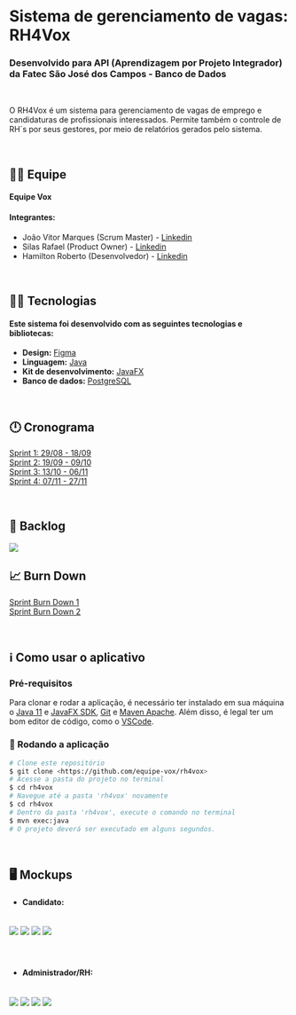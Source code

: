 # Sistema de gerenciamento de vagas: RH4Vox

### Desenvolvido para API (Aprendizagem por Projeto Integrador) da Fatec São José dos Campos - Banco de Dados

<br>

<p align="left">O RH4Vox é um sistema para gerenciamento de vagas de emprego e candidaturas de profissionais interessados. Permite também o controle de RH´s por seus gestores, por meio de relatórios gerados pelo sistema.</p>

<br>

## 🙅‍♂️ Equipe

#### **Equipe Vox**

#### **Integrantes:** 
- João Vitor Marques (Scrum Master) - [Linkedin](https://www.linkedin.com/in/joao-vitor-da-silva-marques-944b461bb/)
- Silas Rafael (Product Owner) - [Linkedin]()
- Hamilton Roberto (Desenvolvedor) - [Linkedin]()

<br>

## 👨‍💻 Tecnologias

#### Este sistema foi desenvolvido com as seguintes tecnologias e bibliotecas:

- **Design:** [Figma](https://www.figma.com/)
- **Linguagem:** [Java](https://www.java.com/pt-BR/)
- **Kit de desenvolvimento:** [JavaFX](https://openjfx.io/)
- **Banco de dados:** [PostgreSQL](https://www.postgresql.org/)

<br>

## 🕛 Cronograma

<a href="https://github.com/equipe-vox/rh4vox/tree/master/images/backlog/backlogS1.JPG">Sprint 1: 29/08 - 18/09</a><br>
<a href="https://github.com/equipe-vox/rh4vox/tree/master/images/backlog/backlogS2.JPG">Sprint 2: 19/09 - 09/10</a><br>
<a href="https://github.com/equipe-vox/rh4vox/tree/master/images/backlog/backlogS3.JPG">Sprint 3: 13/10 - 06/11</a><br>
<a href="https://github.com/equipe-vox/rh4vox/tree/master/images/backlog/backlogS4.JPG">Sprint 4: 07/11 - 27/11</a><br> 


<br>

## 📃 Backlog

<img src="images/backlog/backlog.jpeg" />

<br>

## 📈 Burn Down

<a href="https://github.com/equipe-vox/rh4vox/tree/master/images/burndown/burndown-sp1.png">Sprint Burn Down 1</a>
<br>
<a href="https://github.com/equipe-vox/rh4vox/tree/master/images/burndown/burndown-sp2.png">Sprint Burn Down 2</a>

<br>

## ℹ️ Como usar o aplicativo

### Pré-requisitos

Para clonar e rodar a aplicação, é necessário ter instalado em sua máquina o [Java 11](https://www.java.com/pt-BR/) e [JavaFX SDK](https://www.oracle.com/java/technologies/install-javafx-sdk.html), [Git](https://git-scm.com) e [Maven Apache](https://maven.apache.org/).
Além disso, é legal ter um bom editor de código, como o [VSCode](https://code.visualstudio.com/).

### 🎲 Rodando a aplicação

```bash
# Clone este repositório
$ git clone <https://github.com/equipe-vox/rh4vox>
# Acesse a pasta do projeto no terminal
$ cd rh4vox
# Navegue até a pasta 'rh4vox' novamente
$ cd rh4vox
# Dentro da pasta 'rh4vox', execute o comando no terminal
$ mvn exec:java
# O projeto deverá ser executado em alguns segundos.
```
<br>

## 🖥️ Mockups

- #### **Candidato:**
<br>
<img src="images/mockups/login.png" />
<img src="images/mockups/home.png" />
<img src="images/mockups/candidacies.png" />
<img src="images/mockups/profile.png" />
<br>
<br>

#

- #### **Administrador/RH:**
<br>
<img src="images/mockups/home-adm.png" />
<img src="images/mockups/my-jobs.png" />
<img src="images/mockups/add-job-opportunity.png" />
<img src="images/mockups/add-rh.png" />
